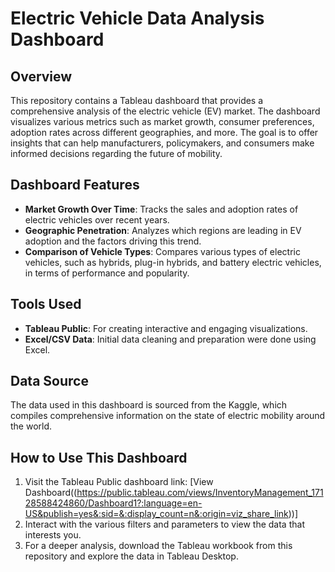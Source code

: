 # Electric Vehicle Data Analysis Dashboard

## Overview
This repository contains a Tableau dashboard that provides a comprehensive analysis of the electric vehicle (EV) market. The dashboard visualizes various metrics such as market growth, consumer preferences, adoption rates across different geographies, and more. The goal is to offer insights that can help manufacturers, policymakers, and consumers make informed decisions regarding the future of mobility.

## Dashboard Features
- **Market Growth Over Time**: Tracks the sales and adoption rates of electric vehicles over recent years.
- **Geographic Penetration**: Analyzes which regions are leading in EV adoption and the factors driving this trend.
- **Comparison of Vehicle Types**: Compares various types of electric vehicles, such as hybrids, plug-in hybrids, and battery electric vehicles, in terms of performance and popularity.

## Tools Used
- **Tableau Public**: For creating interactive and engaging visualizations.
- **Excel/CSV Data**: Initial data cleaning and preparation were done using Excel.

## Data Source
The data used in this dashboard is sourced from the Kaggle, which compiles comprehensive information on the state of electric mobility around the world.

## How to Use This Dashboard
1. Visit the Tableau Public dashboard link: [View Dashboard((https://public.tableau.com/views/InventoryManagement_17128588424860/Dashboard1?:language=en-US&publish=yes&:sid=&:display_count=n&:origin=viz_share_link))]
2. Interact with the various filters and parameters to view the data that interests you.
3. For a deeper analysis, download the Tableau workbook from this repository and explore the data in Tableau Desktop.

